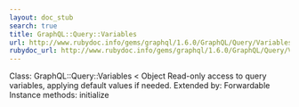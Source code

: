 ```yaml
---
layout: doc_stub
search: true
title: GraphQL::Query::Variables
url: http://www.rubydoc.info/gems/graphql/1.6.0/GraphQL/Query/Variables
rubydoc_url: http://www.rubydoc.info/gems/graphql/1.6.0/GraphQL/Query/Variables
---
```


Class: GraphQL::Query::Variables < Object
Read-only access to query variables, applying default values if
needed. 
Extended by:
Forwardable
Instance methods:
initialize

